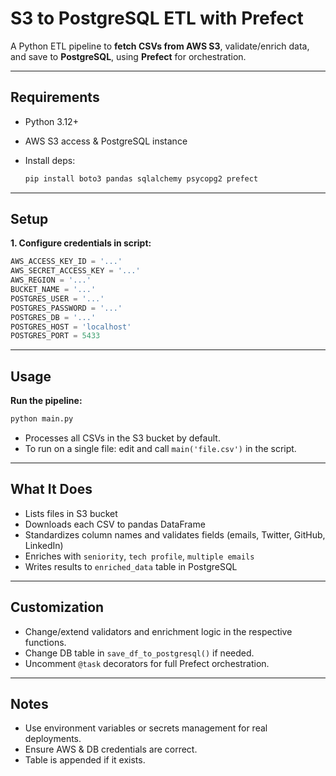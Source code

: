 # S3 to PostgreSQL ETL with Prefect

A Python ETL pipeline to **fetch CSVs from AWS S3**, validate/enrich data, and save to **PostgreSQL**, using **Prefect** for orchestration.

---

## Requirements

* Python 3.12+
* AWS S3 access & PostgreSQL instance
* Install deps:

  ```bash
  pip install boto3 pandas sqlalchemy psycopg2 prefect
  ```

---

## Setup

**1. Configure credentials in script:**

```python
AWS_ACCESS_KEY_ID = '...'
AWS_SECRET_ACCESS_KEY = '...'
AWS_REGION = '...'
BUCKET_NAME = '...'
POSTGRES_USER = '...'
POSTGRES_PASSWORD = '...'
POSTGRES_DB = '...'
POSTGRES_HOST = 'localhost'
POSTGRES_PORT = 5433
```

---

## Usage

**Run the pipeline:**

```bash
python main.py
```

* Processes all CSVs in the S3 bucket by default.
* To run on a single file: edit and call `main('file.csv')` in the script.

---

## What It Does

* Lists files in S3 bucket
* Downloads each CSV to pandas DataFrame
* Standardizes column names and validates fields (emails, Twitter, GitHub, LinkedIn)
* Enriches with `seniority`, `tech profile`, `multiple emails`
* Writes results to `enriched_data` table in PostgreSQL

---

## Customization

* Change/extend validators and enrichment logic in the respective functions.
* Change DB table in `save_df_to_postgresql()` if needed.
* Uncomment `@task` decorators for full Prefect orchestration.

---

## Notes

* Use environment variables or secrets management for real deployments.
* Ensure AWS & DB credentials are correct.
* Table is appended if it exists.

